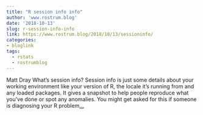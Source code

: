 ```yaml
---
title: "R session info info"
author: 'www.rostrum.blog'
date: '2018-10-13'
slug: r-session-info-info
link: https://www.rostrum.blog/2018/10/13/sessioninfo/
categories:
- bloglink
tags:
  - rstats
  - rostrumblog
---
```


Matt Dray What’s session info? Session info is just some details about your working environment like your version of R, the locale it’s running from and any loaded packages. It gives a snapshot to help people reproduce what you’ve done or spot any anomalies. You might get asked for this if someone is diagnosing your R problem[... <i class="fas fa-external-link-alt"></i>](https://www.rostrum.blog/2018/10/13/sessioninfo/)

